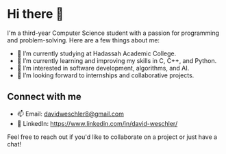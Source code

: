 # Hi there 👋

I'm a third-year Computer Science student with a passion for programming and problem-solving. Here are a few things about me:

- 🔭 I’m currently studying at Hadassah Academic College.
- 🌱 I’m currently learning and improving my skills in C, C++, and Python.
- 🤖 I’m interested in software development, algorithms, and AI.
- 💼 I’m looking forward to internships and collaborative projects.

## Connect with me
- 📫 Email: davidweschler8@gmail.com
- 💼 LinkedIn: https://www.linkedin.com/in/david-weschler/

Feel free to reach out if you'd like to collaborate on a project or just have a chat!
